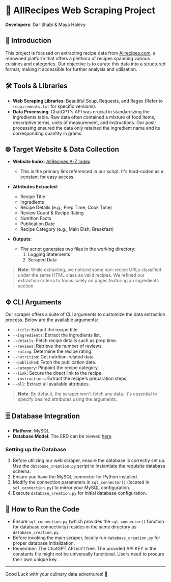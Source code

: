 # 🍲 AllRecipes Web Scraping Project

**Developers**: Dar Shabi & Maya Halevy

## 📌 Introduction
This project is focused on extracting recipe data from [Allrecipes.com](https://www.allrecipes.com), a renowned platform that offers a plethora of recipes spanning various cuisines and categories. Our objective is to curate this data into a structured format, making it accessible for further analysis and utilization.

## 🛠 Tools & Libraries
- **Web Scraping Libraries**: Beautiful Soup, Requests, and Regex (Refer to `requirements.txt` for specific versions).
- **Data Processing**: ChatGPT's API was crucial in standardizing the ingredients table. Raw data often contained a mixture of food items, descriptive terms, units of measurement, and instructions. Our post-processing ensured the data only retained the ingredient name and its corresponding quantity in grams.

## 🌐 Target Website & Data Collection
- **Website Index**: [AllRecipes A-Z Index](https://www.allrecipes.com/recipes-a-z-6735880)
    - This is the primary link referenced in our script. It's hard-coded as a constant for easy access.

- **Attributes Extracted**:
    - Recipe Title
    - Ingredients
    - Recipe Details (e.g., Prep Time, Cook Time)
    - Review Count & Recipe Rating
    - Nutrition Facts
    - Publication Date
    - Recipe Category (e.g., Main Dish, Breakfast)

- **Outputs**:
    - The script generates two files in the working directory:
        1. Logging Statements
        2. Scraped Data 

> **Note**: While extracting, we noticed some non-recipe URLs classified under the same HTML class as valid recipes. We refined our extraction criteria to focus solely on pages featuring an ingredients section.

## ⚙ CLI Arguments
Our scraper offers a suite of CLI arguments to customize the data extraction process. Below are the available arguments:

- `--title`: Extract the recipe title.
- `--ingredients`: Extract the ingredients list.
- `--details`: Fetch recipe details such as prep time.
- `--reviews`: Retrieve the number of reviews.
- `--rating`: Determine the recipe rating.
- `--nutrition`: Get nutrition-related data.
- `--published`: Fetch the publication date.
- `--category`: Pinpoint the recipe category.
- `--link`: Secure the direct link to the recipe.
- `--instructions`: Extract the recipe's preparation steps.
- `--all`: Extract all available attributes.

> **Note**: By default, the scraper won't fetch any data. It's essential to specify desired attributes using the arguments.

## 🗄 Database Integration
- **Platform**: MySQL 
- **Database Model**: The ERD can be viewed [here](https://github.com/DarShabi/Web-Scraping-allrecipes/blob/main/ERD%20Milestone%203.jpg).

### Setting up the Database
1. Before utilizing our web scraper, ensure the database is correctly set up. Use the `database_creation.py` script to instantiate the requisite database schema.
2. Ensure you have the MySQL connector for Python installed.
3. Modify the connection parameters in `sql_connector()` (located in `sql_connection.py`) to mirror your MySQL configuration.
4. Execute `database_creation.py` for initial database configuration.

## 🚀 How to Run the Code

- Ensure `sql_connection.py` (which provides the `sql_connector()` function for database connectivity) resides in the same directory as `database_creation.py`.
- Before invoking the main scraper, locally run `database_creation.py` for proper database initialization.
- Remember: The ChatGPT API isn't free. The provided API KEY in the constants file might not be universally functional. Users need to procure their own unique key.

---

Good Luck with your culinary data adventures! 🥘
